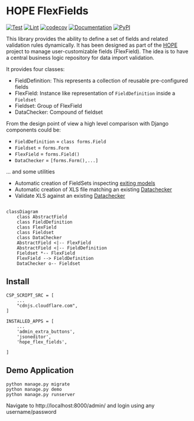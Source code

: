 # HOPE FlexFields

[![Test](https://github.com/unicef/hope-flex-fields/actions/workflows/test.yml/badge.svg)](https://github.com/unicef/hope-flex-fields/actions/workflows/test.yml)
[![Lint](https://github.com/unicef/hope-flex-fields/actions/workflows/lint.yml/badge.svg)](https://github.com/unicef/hope-flex-fields/actions/workflows/lint.yml)
[![codecov](https://codecov.io/gh/unicef/hope-flex-fields/graph/badge.svg?token=GSYAH4IEUK)](https://codecov.io/gh/unicef/hope-flex-fields)
[![Documentation](https://github.com/unicef/hope-flex-fields/actions/workflows/docs.yml/badge.svg)](https://unicef.github.io/hope-flex-fields/)
[![PyPI](https://img.shields.io/pypi/v/hope-flex-fields)](https://pypi.org/project/hope-flex-fields/)



This library provides the ability to define a set of fields and related validation rules dynamically. It has been designed as part of the [HOPE](https://github.com/unicef/hct-mis) project to manage user-customizable fields (FlexField). The idea is to have a central business logic repository for data import validation.


It provides four classes:

- FieldDefinition: This represents a collection of reusable pre-configured fields
- FlexField: Instance like representation of `FieldDefinition` inside a `Fieldset`
- Fieldset: Group of FlexField
- DataChecker: Compound of fieldset

From the design point of view a high level comparison with Django components could be:

- `FieldDefinition` = `class forms.Field`
- `Fieldset` = `forms.Form`
- `FlexField` = `forms.Field()`
- `DataChecker` = `[forms.Form(),...]`

... and some utilities

- Automatic creation of FieldSets inspecting [exiting models](http://localhost:8000/hope_flex_fields/fieldset/create_from_content_type/?)
- Automatic creation of XLS file matching an existing [Datachecker](http://localhost:8000/hope_flex_fields/datachecker/)
- Validate XLS against an existing [Datachecker](http://localhost:8000/hope_flex_fields/datachecker/)


```mermaid 

classDiagram
    class AbstractField
    class FieldDefinition
    class FlexField
    class Fieldset
    class DataChecker
    AbstractField <|-- FlexField
    AbstractField <|-- FieldDefinition
    Fieldset *-- FlexField 
    FlexField --> FieldDefinition
    DataChecker o-- Fieldset

```


## Install
    CSP_SCRIPT_SRC = [
        ...
        "cdnjs.cloudflare.com",
    ]

    INSTALLED_APPS = [
        ...
        'admin_extra_buttons',
        'jsoneditor',
        'hope_flex_fields',
    
    ]

## Demo Application

    python manage.py migrate
    python manage.py demo
    python manage.py runserver

Navigate to http://localhost:8000/admin/ and login using any username/password
